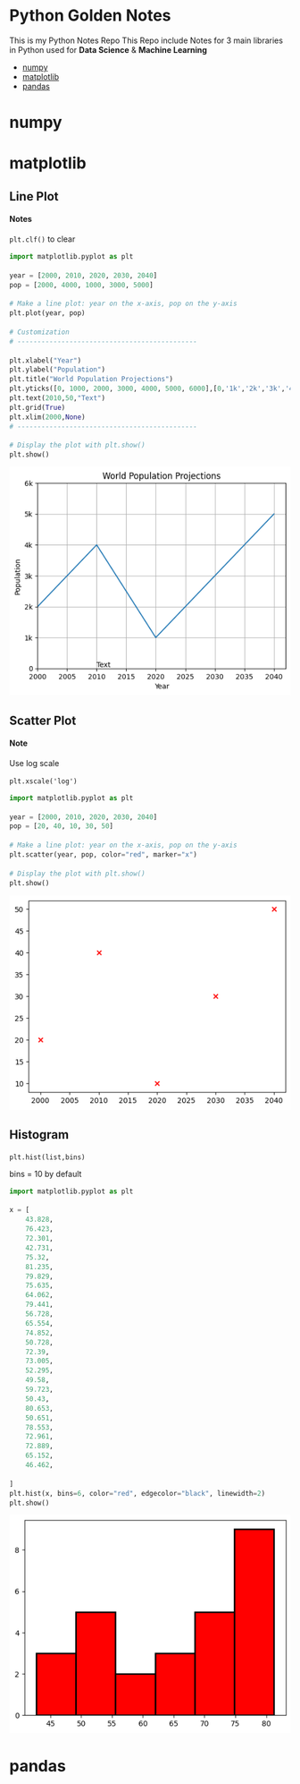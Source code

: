 # Python Golden Notes

This is my Python Notes Repo
This Repo include Notes for 3 main libraries in Python used for **Data Science** & **Machine Learning**

- [numpy](#numpy)
- [matplotlib](#matplotlib)
- [pandas](#pandas)

# numpy

# matplotlib

## Line Plot

#### Notes

`plt.clf()` to clear

```python
import matplotlib.pyplot as plt

year = [2000, 2010, 2020, 2030, 2040]
pop = [2000, 4000, 1000, 3000, 5000]

# Make a line plot: year on the x-axis, pop on the y-axis
plt.plot(year, pop)

# Customization
# ---------------------------------------------

plt.xlabel("Year")
plt.ylabel("Population")
plt.title("World Population Projections")
plt.yticks([0, 1000, 2000, 3000, 4000, 5000, 6000],[0,'1k','2k','3k','4k','5k','6k'])
plt.text(2010,50,"Text")
plt.grid(True)
plt.xlim(2000,None)
# ---------------------------------------------

# Display the plot with plt.show()
plt.show()
```

![png](images/output_1_0.png)

## Scatter Plot

#### Note

Use log scale

`plt.xscale('log')`

```python
import matplotlib.pyplot as plt

year = [2000, 2010, 2020, 2030, 2040]
pop = [20, 40, 10, 30, 50]

# Make a line plot: year on the x-axis, pop on the y-axis
plt.scatter(year, pop, color="red", marker="x")

# Display the plot with plt.show()
plt.show()
```

![png](images/output_4_0.png)

## Histogram

`plt.hist(list,bins)`

bins = 10 by default

```python
import matplotlib.pyplot as plt

x = [
    43.828,
    76.423,
    72.301,
    42.731,
    75.32,
    81.235,
    79.829,
    75.635,
    64.062,
    79.441,
    56.728,
    65.554,
    74.852,
    50.728,
    72.39,
    73.005,
    52.295,
    49.58,
    59.723,
    50.43,
    80.653,
    50.651,
    78.553,
    72.961,
    72.889,
    65.152,
    46.462,

]
plt.hist(x, bins=6, color="red", edgecolor="black", linewidth=2)
plt.show()
```

![png](images/output_6_0.png)

# pandas
